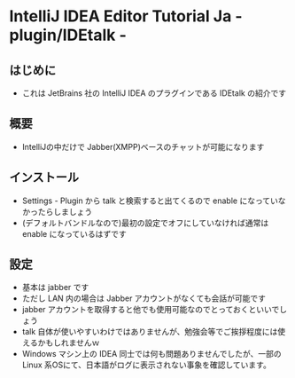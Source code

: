 # IntelliJ IDEA Editor Tutorial Ja - plugin/IDEtalk -

## はじめに

* これは JetBrains 社の IntelliJ IDEA のプラグインである IDEtalk の紹介です

## 概要

* IntelliJの中だけで Jabber(XMPP)ベースのチャットが可能になります

## インストール

* Settings - Plugin から talk と検索すると出てくるので enable になっていなかったらしましょう
* (デフォルトバンドルなので)最初の設定でオフにしていなければ通常は enable になっているはずです

## 設定

* 基本は jabber です
* ただし LAN 内の場合は Jabber アカウントがなくても会話が可能です
* jabber アカウントを取得すると他でも使用可能なのでとっておくといいでしょう
* talk 自体が使いやすいわけではありませんが、勉強会等でご挨拶程度には使えるかもしれませんｗ
* Windows マシン上の IDEA 同士では何も問題ありませんでしたが、一部の Linux 系OSにて、日本語がログに表示されない事象を確認しています。

